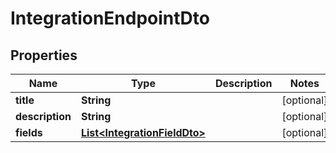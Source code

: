 # IntegrationEndpointDto

## Properties
Name | Type | Description | Notes
------------ | ------------- | ------------- | -------------
**title** | **String** |  |  [optional]
**description** | **String** |  |  [optional]
**fields** | [**List&lt;IntegrationFieldDto&gt;**](IntegrationFieldDto.md) |  |  [optional]
